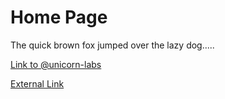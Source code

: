 # Home Page

The quick brown fox jumped over the lazy dog.....

[Link to @unicorn-labs](@unicorn-labs)

[External Link](https://www.apple.com)
